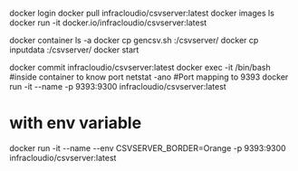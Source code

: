 docker login
docker pull infracloudio/csvserver:latest
docker images ls
docker run -it docker.io/infracloudio/csvserver:latest

docker container ls -a
docker cp gencsv.sh <ContID>:/csvserver/
docker cp inputdata <Cont ID>:/csvserver/
docker start <Cont ID>

docker  commit <Cont ID> infracloudio/csvserver:latest
docker exec -it <Cont ID> /bin/bash
#inside container to know port
netstat -ano
#Port mapping to 9393
docker run -it --name <contname> -p 9393:9300 infracloudio/csvserver:latest
# with env variable 
docker run -it --name <contname> --env CSVSERVER_BORDER=Orange -p 9393:9300 infracloudio/csvserver:latest
